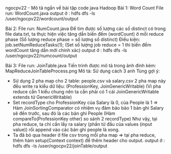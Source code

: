 ngocpv22 - Mô tả ngắn về bài tập code java Hadoop
Bài 1: Word Count
File run: WordCount.java
output ở : hdfs dfs -ls /user/ngocpv22/wordcount/output

Bài 2:
File run: NumCount.java
Để tìm được số lượng các số distinct có trong file data.txt, ta thực hiện việc tăng dần biến đếm (wordCount) ở mỗi reduce phase
(Số lượng reduce phase = số lượng số distinct)
Điều kiện: job.setNumReduceTasks(1); (Set số lượng job reduce = 1 thì biến đếm wordCount tăng dần mới chính xác)
output ở : hdfs dfs -ls /user/ngocpv22/numcount/output

Bài 3:
File run: JoinTable.java
Tiến trình được mô tả trong ảnh đính kèm: MapReduceJoinTableProcess.png
Mô tả: Sử dụng cách 3 anh Tùng gợi ý:
- Sử dụng 2 pha map cho 2 table: people.csv và salary.csv
  2 pha map này đều write ra kiểu dữ liệu: (ProfessionKey, JoinGenericWritable) (Vì pha reduce cần 1 kiểu chung nên ta cần phải có 1 cái JoinGenericWritable extends từ GenericWritable)
- Set recordType cho ProfessionKey của Salary là 0, của People là 1
  => Hàm JoinSortingComparator có nhiệm vụ đảm bảo bảo 1 bản ghi Salary sẽ đến trước, sau đó là các bản ghi People (Hàm compareTo(ProfessionKey other) so sánh 2 recordType)
  Như vậy, tại pha reduce, ta chỉ cần lấy ra salary (phần tử đầu của values (input value)) rồi append vào các bản ghi people là xong.
- Ta đã bỏ qua header ở file csv trong mỗi pha map => tại pha reduce, thêm hàm setup(Context context) để thêm header cho output.
  output ở : hdfs dfs -ls /user/ngocpv22/joinTable/output